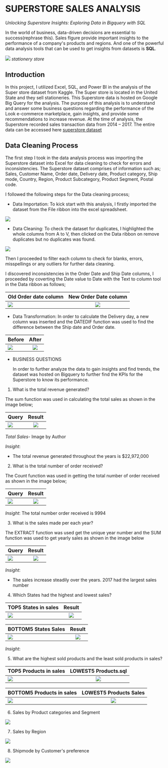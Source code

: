 # SUPERSTORE SALES ANALYSIS

_Unlocking Superstore Insights: Exploring Data in Bigquery with SQL_

In the world of business, data-driven decisions are essential to success(rephrase this). Sales fIgure provide important insights to the performance of a company's products and regions. And one of the powerful data analysis tools that can be used to get insights from datasets is **SQL**.

![](stationerystore.jpeg)
                                        _stationery store_


##  Introduction

In this project, I utilized Excel, SQL, and Power BI in the analysis of the Super store dataset from Kaggle. 
The Super store is located in the United State and they sell stationeries. This Superstore data is hosted on Google Big Query for the analysis. 
The purpose of this analysis is to understand and answer some business questions regarding the performance of the Look e-commerce marketplace, gain insights, and provide some recommendations to increase revenue.
At the time of analysis, the Superstore recorded sales transaction data from 2014 – 2017. The entire data can be accessed here [superstore dataset](https://www.kaggle.com/datasets/ishanshrivastava28/superstore-sales)

## Data Cleaning Process

The first step I took in the data analysis process was importing the Superstore dataset into Excel for data cleaning to check for errors and inconsistencies. The Superstore dataset comprises of information such as; Sales, Customer Name, Order date, Delivery date, Product category, Ship mode, Country, Region, Product Subcategory, Product Segment, Postal code.

I followed the following steps for the Data cleaning process;

- Data Importation: To kick start with this analysis, I firstly imported the dataset from the File ribbon into the excel spreadsheet.

![](DataImport.JPG)

- Data Cleaning:  To check the dataset for duplicates, I highlighted the whole columns from A to V, then clicked on the Data ribbon on remove duplicates but no duplicates was found.

![](Duplicate0.JPG)

Then I proceeded to filter each column to check for blanks, errors, misspellings or any outliers for further data cleaning. 

I discovered inconsistencies in the Order Date and Ship Date columns, I proceeded by coverting the Date value to Date with the Text to column tool in the Data ribbon as follows;

  Old Order date column     				                    |     					New Order Date column
:-------------------------------------------------------|:---------------------------------------------------------:
![](Date1.JPG)						                              |	![](Date2.JPG)


- Data Transformation: In order to calculate the Delivery day, a new column was inserted and the DATEDIF function was used to find the difference between the Ship date and Order date.


 Before                      				                    |     				After
:-------------------------------------------------------|:---------------------------------------------------------:
![](DelDay1.JPG)						                            |	![](DelDay2.JPG)


- BUSINESS QUESTIONS
  
  In order to further analyze the data to gain insights and find trends, the dataset was hosted on Bigquery to further find the KPIs for the Superstore to know its performance.
  
1. What is the total revenue generated?
 
 The sum function was used in calculating the total sales as shown in the image below;



  Query                  				                        |     				Result
:-------------------------------------------------------|:---------------------------------------------------------:
![](Total1.JPG)						                              |	![](Total2.JPG)

 _Total Sales_- Image by Author


_Insight_:
- The total revenue generated throughout the years is $22,972,000

2.  What is  the total number of order received?

  The Count function was used in getting the total number of order received as shown in the image below;


Query                  				                          |     				Result
:-------------------------------------------------------|:---------------------------------------------------------:
![](Order1.JPG)						                              |	![](Order2.JPG)



_Insight_:
The total number order received is 9994

3. What is the sales made per each year?

The EXTRACT function was used get the unique year number and the SUM function was used to get yearly sales as shown in the image below


 Query                  				                        |     				Result
:-------------------------------------------------------|:---------------------------------------------------------:
![](YS1.JPG)						                                |	![](YS2.JPG)



_Insight_:
- The sales increase steadily over the years. 2017 had the largest sales number

4. Which States had the highest and lowest sales?
 

TOP5 States in sales                   				           |     				Result
:-------------------------------------------------------|:---------------------------------------------------------:
![](SQTOP1.JPG)						                              |	![](SATOP.JPG)


BOTTOM5 States Sales                  				           |     				Result
:-------------------------------------------------------|:---------------------------------------------------------:
![](SQLOW.JPG)						                              |	![](SALOW.JPG)

_Insight_:


5. What are the highest sold products and the least sold  products in sales?

TOP5 Products in sales                 				           |     				LOWEST5 Products.sql
:-------------------------------------------------------|:---------------------------------------------------------:
![](PQTOP.JPG)						                              |	![](PATOP.JPG)


BOTTOM5 Products in sales                  				       |     				LOWEST5 Products Sales
:-------------------------------------------------------|:---------------------------------------------------------:
![](PQLOWP.JPG)						                              |	![](PQLOW.JPG)


6. Sales by Product categories and Segment

![](ProductCategory.JPG)
   
7. Sales by Region

![](region.JPG)

8. Shipmode by Customer's preference
   
![](shippp.JPG)

